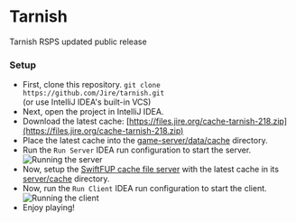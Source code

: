 # Tarnish

Tarnish RSPS updated public release

### Setup

* First, clone this repository.
  `git clone https://github.com/Jire/tarnish.git`  
  (or use IntelliJ IDEA's built-in VCS)
* Next, open the project in IntelliJ IDEA.
* Download the latest cache:
  [https://files.jire.org/cache-tarnish-218.zip](https://files.jire.org/cache-tarnish-218.zip)
* Place the latest cache into the [game-server/data/cache](game-server/data/cache/) directory.
* Run the `Run Server` IDEA run configuration to start the server.  
  ![Running the server](https://i.imgur.com/fOvP7QZ.png)
* Now, setup the [SwiftFUP cache file server](https://github.com/Jire/SwiftFUP)
  with the latest cache in its
  [server/cache](https://github.com/Jire/SwiftFUP/tree/main/server/cache) directory.
* Now, run the `Run Client` IDEA run configuration to start the client.  
  ![Running the client](https://i.imgur.com/S7sVjus.png)
* Enjoy playing!